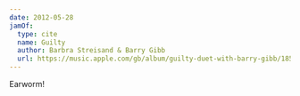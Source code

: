 ```yaml
---
date: 2012-05-28
jamOf:
  type: cite
  name: Guilty
  author: Barbra Streisand & Barry Gibb
  url: https://music.apple.com/gb/album/guilty-duet-with-barry-gibb/185861003?i=185861143
---
```


Earworm!
